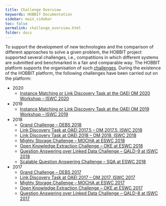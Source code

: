 ```yaml
---
title: Challenge Overview
keywords: HOBBIT Documentation
sidebar: main_sidebar
toc: false
permalink: challenge_overview.html
folder: docs
---
```


To support the development of new technologies and the comparison of different approaches to solve a given problem, the HOBBIT project supported several challenges, i.e., compatitions in which different systems are submitted and benchmarked in a fair and comparable way. The HOBBIT platform supports the organisation of such [challenges](/challenge_organization.html). During the existence of the HOBBIT platform, the following challenges have been carried out on the platform:

* 2020
   * [Instance Matching or Link Discovery Task at the OAEI OM 2020 Workshop – ISWC 2020](/OAEI_2020.html)
* 2019
   * [Instance Matching or Link Discovery Task at the OAEI OM 2019 Workshop – ISWC 2019](https://project-hobbit.eu/challenges/om2019/)
* 2018
   * [Grand Challenge – DEBS 2018](https://project-hobbit.eu/challenges/debs2018-grand-challenge/)
   * [Link Discovery Task at OAEI 2017.5 – OM 2017.5, ISWC 2018](https://project-hobbit.eu/challenges/oaei2017-5/)
   * [Link Discovery Task at OAEI 2018 – OM 2018, ISWC 2018](https://project-hobbit.eu/challenges/om2018/)
   * [Mighty Storage Challenge – MOCHA at ESWC 2018](https://project-hobbit.eu/challenges/mighty-storage-challenge2018/)
   * [Open Knowledge Extraction Challenge – OKE at ESWC 2018](https://project-hobbit.eu/challenges/oke2018-challenge-eswc-2018/)
   * [Question Answering over Linked Data Challenge – QALD-9 at ISWC 2018](https://project-hobbit.eu/qald-9-challenge/)
   * [Scalable Question Answering Challenge – SQA at ESWC 2018](https://project-hobbit.eu/challenges/sqa-challenge-eswc-2018/)
* 2017
   * [Grand Challenge – DEBS 2017](https://project-hobbit.eu/challenges/debs-grand-challenge/)
   * [Link Discovery Task at OAEI 2017 – OM 2017, ISWC 2017](https://project-hobbit.eu/challenges/om2017/)
   * [Mighty Storage Challenge – MOCHA at ESWC 2017](https://project-hobbit.eu/challenges/mighty-storage-challenge/)
   * [Open Knowledge Extraction Challenge – OKE at ESWC 2017](https://project-hobbit.eu/challenges/oke2017-challenge-eswc-2017)
   * [Question Answering over Linked Data Challenge – QALD-8 at ISWC 2017](https://project-hobbit.eu/qald-8-challenge/)

